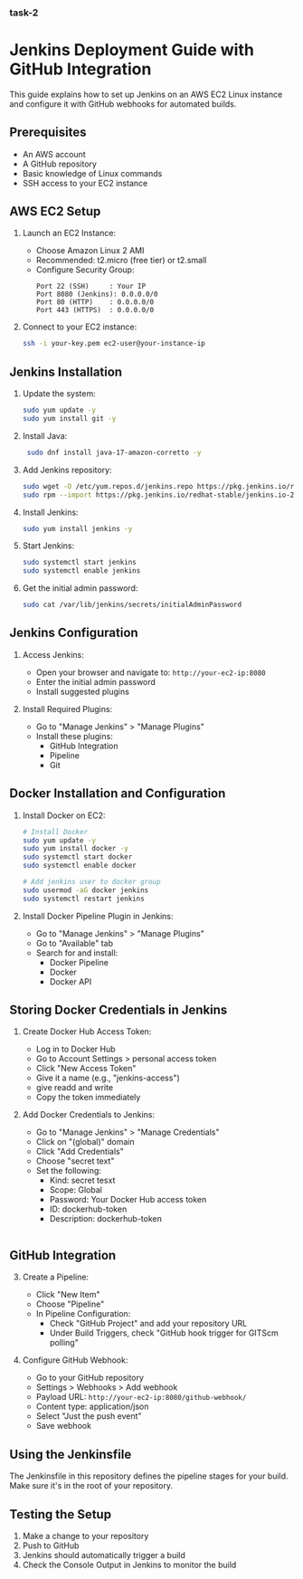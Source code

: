### task-2
# Jenkins Deployment Guide with GitHub Integration

This guide explains how to set up Jenkins on an AWS EC2 Linux instance and configure it with GitHub webhooks for automated builds.

## Prerequisites

- An AWS account
- A GitHub repository
- Basic knowledge of Linux commands
- SSH access to your EC2 instance

## AWS EC2 Setup

1. Launch an EC2 Instance:
   - Choose Amazon Linux 2 AMI
   - Recommended: t2.micro (free tier) or t2.small
   - Configure Security Group:
     ```
     Port 22 (SSH)     : Your IP
     Port 8080 (Jenkins): 0.0.0.0/0
     Port 80 (HTTP)    : 0.0.0.0/0
     Port 443 (HTTPS)  : 0.0.0.0/0
     ```

2. Connect to your EC2 instance:
   ```bash
   ssh -i your-key.pem ec2-user@your-instance-ip
   ```

## Jenkins Installation

1. Update the system:
   ```bash
   sudo yum update -y
   sudo yum install git -y
   ```

2. Install Java:
   ```bash
    sudo dnf install java-17-amazon-corretto -y
   ```

3. Add Jenkins repository:
   ```bash
   sudo wget -O /etc/yum.repos.d/jenkins.repo https://pkg.jenkins.io/redhat-stable/jenkins.repo
   sudo rpm --import https://pkg.jenkins.io/redhat-stable/jenkins.io-2023.key
   ```

4. Install Jenkins:
   ```bash
   sudo yum install jenkins -y
   ```

5. Start Jenkins:
   ```bash
   sudo systemctl start jenkins
   sudo systemctl enable jenkins
   ```

6. Get the initial admin password:
   ```bash
   sudo cat /var/lib/jenkins/secrets/initialAdminPassword
   ```

## Jenkins Configuration

1. Access Jenkins:
   - Open your browser and navigate to: `http://your-ec2-ip:8080`
   - Enter the initial admin password
   - Install suggested plugins

2. Install Required Plugins:
   - Go to "Manage Jenkins" > "Manage Plugins"
   - Install these plugins:
     - GitHub Integration
     - Pipeline
     - Git
## Docker Installation and Configuration

1. Install Docker on EC2:
   ```bash
   # Install Docker
   sudo yum update -y
   sudo yum install docker -y
   sudo systemctl start docker
   sudo systemctl enable docker
   
   # Add jenkins user to docker group
   sudo usermod -aG docker jenkins
   sudo systemctl restart jenkins
   ```

2. Install Docker Pipeline Plugin in Jenkins:
   - Go to "Manage Jenkins" > "Manage Plugins"
   - Go to "Available" tab
   - Search for and install:
     - Docker Pipeline
     - Docker
     - Docker API

## Storing Docker Credentials in Jenkins

1. Create Docker Hub Access Token:
   - Log in to Docker Hub
   - Go to Account Settings > personal access token
   - Click "New Access Token"
   - Give it a name (e.g., "jenkins-access")
   - give readd and write 
   - Copy the token immediately

2. Add Docker Credentials to Jenkins:
   - Go to "Manage Jenkins" > "Manage Credentials"
   - Click on "(global)" domain
   - Click "Add Credentials"
   - Choose "secret text"
   - Set the following:
     - Kind: secret tesxt
     - Scope: Global
     - Password: Your Docker Hub access token
     - ID: dockerhub-token
     - Description: dockerhub-token

   ```
## GitHub Integration

3. Create a Pipeline:
   - Click "New Item"
   - Choose "Pipeline"
   - In Pipeline Configuration:
     - Check "GitHub Project" and add your repository URL
     - Under Build Triggers, check "GitHub hook trigger for GITScm polling"

4. Configure GitHub Webhook:
   - Go to your GitHub repository
   - Settings > Webhooks > Add webhook
   - Payload URL: `http://your-ec2-ip:8080/github-webhook/`
   - Content type: application/json
   - Select "Just the push event"
   - Save webhook

## Using the Jenkinsfile

The Jenkinsfile in this repository defines the pipeline stages for your build. Make sure it's in the root of your repository.

## Testing the Setup

1. Make a change to your repository
2. Push to GitHub
3. Jenkins should automatically trigger a build
4. Check the Console Output in Jenkins to monitor the build





